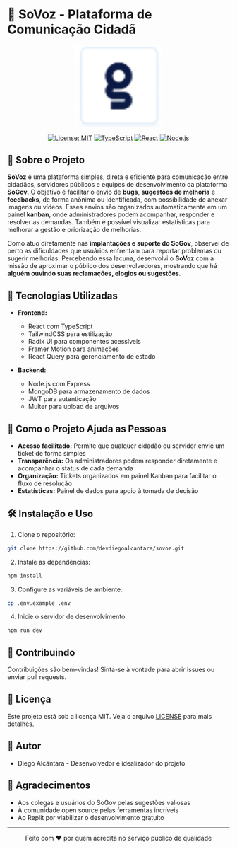 # 📢 SoVoz - Plataforma de Comunicação Cidadã

<div align="center">
  <img src="generated-icon.png" alt="SoVoz Logo" width="200"/>

  [![License: MIT](https://img.shields.io/badge/License-MIT-yellow.svg)](https://opensource.org/licenses/MIT)
  [![TypeScript](https://img.shields.io/badge/TypeScript-007ACC?style=flat&logo=typescript&logoColor=white)](https://www.typescriptlang.org/)
  [![React](https://img.shields.io/badge/React-20232A?style=flat&logo=react&logoColor=61DAFB)](https://reactjs.org/)
  [![Node.js](https://img.shields.io/badge/Node.js-43853D?style=flat&logo=node.js&logoColor=white)](https://nodejs.org/)
</div>

## 🌟 Sobre o Projeto

**SoVoz** é uma plataforma simples, direta e eficiente para comunicação entre cidadãos, servidores públicos e equipes de desenvolvimento da plataforma **SoGov**. O objetivo é facilitar o envio de **bugs**, **sugestões de melhoria** e **feedbacks**, de forma anônima ou identificada, com possibilidade de anexar imagens ou vídeos. Esses envios são organizados automaticamente em um painel **kanban**, onde administradores podem acompanhar, responder e resolver as demandas. Também é possível visualizar estatísticas para melhorar a gestão e priorização de melhorias.

Como atuo diretamente nas **implantações e suporte do SoGov**, observei de perto as dificuldades que usuários enfrentam para reportar problemas ou sugerir melhorias. Percebendo essa lacuna, desenvolvi o **SoVoz** com a missão de aproximar o público dos desenvolvedores, mostrando que há **alguém ouvindo suas reclamações, elogios ou sugestões**.

## 🚀 Tecnologias Utilizadas

- **Frontend:**
  - React com TypeScript
  - TailwindCSS para estilização
  - Radix UI para componentes acessíveis
  - Framer Motion para animações
  - React Query para gerenciamento de estado

- **Backend:**
  - Node.js com Express
  - MongoDB para armazenamento de dados
  - JWT para autenticação
  - Multer para upload de arquivos

## 🎯 Como o Projeto Ajuda as Pessoas

- **Acesso facilitado:** Permite que qualquer cidadão ou servidor envie um ticket de forma simples
- **Transparência:** Os administradores podem responder diretamente e acompanhar o status de cada demanda
- **Organização:** Tickets organizados em painel Kanban para facilitar o fluxo de resolução
- **Estatísticas:** Painel de dados para apoio à tomada de decisão

## 🛠️ Instalação e Uso

1. Clone o repositório:
```bash
git clone https://github.com/devdiegoalcantara/sovoz.git
```

2. Instale as dependências:
```bash
npm install
```

3. Configure as variáveis de ambiente:
```bash
cp .env.example .env
```

4. Inicie o servidor de desenvolvimento:
```bash
npm run dev
```

## 🤝 Contribuindo

Contribuições são bem-vindas! Sinta-se à vontade para abrir issues ou enviar pull requests.

## 📝 Licença

Este projeto está sob a licença MIT. Veja o arquivo [LICENSE](LICENSE) para mais detalhes.

## 👥 Autor

- Diego Alcântara - Desenvolvedor e idealizador do projeto

## 🙏 Agradecimentos

- Aos colegas e usuários do SoGov pelas sugestões valiosas
- À comunidade open source pelas ferramentas incríveis
- Ao Replit por viabilizar o desenvolvimento gratuito

---

<div align="center">
  <p>Feito com ❤️ por quem acredita no serviço público de qualidade</p>
</div>